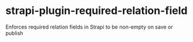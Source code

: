 # strapi-plugin-required-relation-field

Enforces required relation fields in Strapi to be non-empty on save or publish
